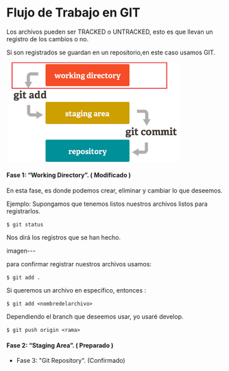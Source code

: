 # Flujo de Trabajo en GIT

 Los archivos pueden ser TRACKED o UNTRACKED, esto es
 que llevan un registro de los cambios o no.

 Si son registrados se guardan en un repositorio,en este caso usamos GIT.

![]()
<img src="1.png" width="400">
#### Fase 1: “Working Directory”. ( Modificado )

  En esta fase, es donde podemos crear, eliminar y cambiar lo que deseemos.

  Ejemplo:
  Supongamos que tenemos listos nuestros archivos
  listos para registrarlos.

 ~~~
 $ git status
 ~~~
  Nos dirá los registros que se han hecho.

  imagen---

  para confirmar registrar nuestros archivos usamos:
  ~~~
  $ git add .
  ~~~

  Si queremos un archivo en especifico, entonces :
  ~~~
  $ git add <nombredelarchivo>
  ~~~  

  Dependiendo el branch que deseemos usar, yo usaré develop.

  ~~~
  $ git push origin <rama>
  ~~~  





#### Fase 2: “Staging Area”. ( Preparado )

- Fase 3: "Git Repository". (Confirmado)
